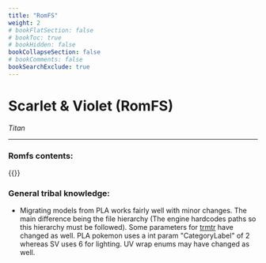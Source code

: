 ```yaml
---
title: "RomFS"
weight: 2
# bookFlatSection: false
# bookToc: true
# bookHidden: false
bookCollapseSection: false
# bookComments: false
bookSearchExclude: true
---
```

# Scarlet & Violet (RomFS)

*Titan*

------------------------------

### Romfs contents:

{{<csv-to-markdown file="data/titan/romfs.csv">}}


### General tribal knowledge:
 - Migrating models from PLA works fairly well with minor changes. The main difference being the file hierarchy (The engine hardcodes paths so this hierarchy must be followed). Some parameters for [trmtr](../trmtr) have changed as well. PLA pokemon uses a int param "CategoryLabel" of 2 whereas SV uses 6 for lighting. UV wrap enums may have changed as well.